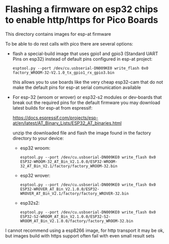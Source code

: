 # Flashing a firmware on esp32 chips to enable http/https for Pico Boards

This directory contains images for esp-at firmware

To be able to do rest calls with pico there are several options:

* flash a special-build image that uses gpio1 and gpio3 (Standard UART Pins on esp32) instead of default pins configured in esp-at project:
  
  ```esptool.py --port /dev/cu.usbserial-DN009KE0 write_flash 0x0 factory_WROOM-32-V2.1.0_tx_gpio1_rx_gpio3.bin```

  this allows you to use boards like the very cheap esp32-cam that do not make the default pins for esp-at serial comunication available

* For esp-32 (wroom or wrover) or esp32-s2 modules or dev-boards that break out the required pins for the default firmware you may download latest builds for esp-at from espressif:

    https://docs.espressif.com/projects/esp-at/en/latest/AT_Binary_Lists/ESP32_AT_binaries.html

  unzip the downloaded file and flash the image found in the factory directory to your device:

  * esp32 wroom:

    ```esptool.py --port /dev/cu.usbserial-DN009KE0 write_flash 0x0 ESP32-WROOM-32_AT_Bin_V2.1.0.0/ESP32-WROOM-32_AT_Bin_V2.1/factory/factory_WROOM-32.bin```

  * esp32 wrover:

    ```esptool.py --port /dev/cu.usbserial-DN009KE0 write_flash 0x0 ESP32-WROVER_AT_Bin_V2.1.0.0/ESP32-WROVER_AT_Bin_V2.1/factory/factory_WROVER-32.bin```

  * esp32s2:

    ```esptool.py --port /dev/cu.usbserial-DN009KE0 write_flash 0x0 ESP32-S2-WROOM_AT_Bin_V2.1.0.0/ESP32-S2-WROOM_AT_Bin_V2.1.0.0/factory/factory_WROOM-32.bin```

I cannot recommend using a esp8266 image, for http transport it may be ok, but images build with https support often fail with even small result sets

